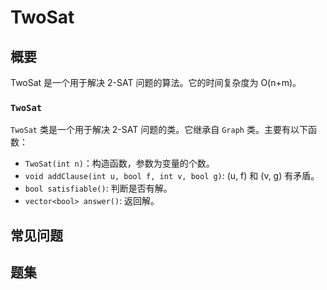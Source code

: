 # TwoSat
## 概要
TwoSat 是一个用于解决 2-SAT 问题的算法。它的时间复杂度为 O(n+m)。
### `TwoSat` 
`TwoSat` 类是一个用于解决 2-SAT 问题的类。它继承自 `Graph` 类。主要有以下函数：
- `TwoSat(int n)`：构造函数，参数为变量的个数。
- `void addClause(int u, bool f, int v, bool g)`: (u, f) 和 (v, g) 有矛盾。
- `bool satisfiable()`: 判断是否有解。
- `vector<bool> answer()`: 返回解。


## 常见问题

## 题集